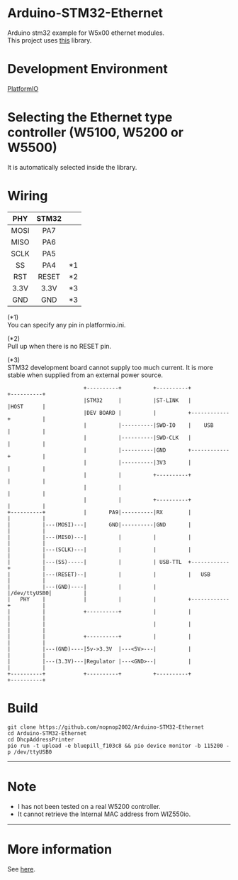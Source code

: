 # Arduino-STM32-Ethernet
Arduino stm32 example for W5x00 ethernet modules.   
This project uses [this](https://github.com/arduino-libraries/Ethernet) library.

# Development Environment
[PlatformIO](https://github.com/platformio/platformio-core)

# Selecting the Ethernet type controller (W5100, W5200 or W5500)
It is automatically selected inside the library.

# Wiring

|PHY|STM32||
|:-:|:-:|:-:|
|MOSI|PA7||
|MISO|PA6||
|SCLK|PA5||
|SS|PA4|*1|
|RST|RESET|*2|
|3.3V|3.3V|*3|
|GND|GND|*3|

(*1)  
You can specify any pin in platformio.ini.

(*2)  
Pull up when there is no RESET pin.

(*3)  
STM32 development board cannot supply too much current.
It is more stable when supplied from an external power source.

```
                        +----------+          +----------+            +----------+
                        |STM32     |          |ST-LINK   |            |HOST      |
                        |DEV BOARD |          |          +------------+          |
                        |          |----------|SWD-IO    |    USB     |          |
                        |          |----------|SWD-CLK   |            |          |
                        |          |----------|GND       +------------+          |
                        |          |----------|3V3       |            |          |
                        |          |          +----------+            |          |
                        |          |                                  |          |
                        |          |          +----------+            |          |
+----------+            |       PA9|----------|RX        |            |          |
|          |---(MOSI)---|       GND|----------|GND       |            |          |
|          |---(MISO)---|          |          |          |            |          |
|          |---(SCLK)---|          |          |          |            |          |
|          |---(SS)-----|          |          | USB-TTL  +------------+          |
|          |---(RESET)--|          |          |          |   USB      |          |
|          |---(GND)----|          |          |          |/dev/ttyUSB0|          |
|   PHY    |            |          |          |          +------------+          |
|          |            +----------+          |          |            |          |
|          |                                  |          |            |          |
|          |            +----------+          |          |            |          |
|          |---(GND)----|5v->3.3V  |---<5V>---|          |            |          |
|          |---(3.3V)---|Regulator |---<GND>--|          |            |          |
+----------+            +----------+          +----------+            +----------+
```


# Build
```
git clone https://github.com/nopnop2002/Arduino-STM32-Ethernet
cd Arduino-STM32-Ethernet
cd DhcpAddressPrinter
pio run -t upload -e bluepill_f103c8 && pio device monitor -b 115200 -p /dev/ttyUSB0
```

---

# Note
- I has not been tested on a real W5200 controller.   
- It cannot retrieve the Internal MAC address from WIZ550io.   

---

# More information
See [here](https://www.arduino.cc/en/Reference/Ethernet).

